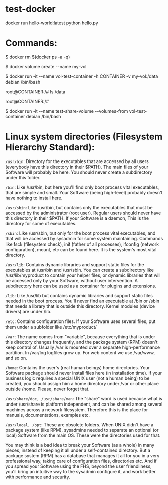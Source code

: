 # test-docker

docker run hello-world:latest python hello.py

# Commands:
$ docker rm $(docker ps -a -q)

$ docker volume create --name my-vol

$ docker run -it --name vol-test-container -h CONTAINER -v my-vol:/data debian /bin/bash

root@CONTAINER:/# ls /data

root@CONTAINER:/# 

$ docker run -it --name test-share-volume --volumes-from vol-test-container debian /bin/bash

# Linux system directories (Filesystem Hierarchy Standard):

`/usr/bin`:
Directory for the executables that are accessed by all users (everybody have this directory in their $PATH). The main files of your Software will probably be here. You should never create a subdirectory under this folder.

`/bin`:
Like /usr/bin, but here you'll find only boot process vital executables, that are simple and small. Your Software (being high-level) probably doesn't have nothing to install here.

`/usr/sbin`:
Like /usr/bin, but contains only the executables that must be accessed by the administrator (root user). Regular users should never have this directory in their $PATH. If your Software is a daemon, This is the directory for some of executables.

`/sbin`:
Like /usr/sbin, but only for the boot process vital executables, and that will be accessed by sysadmin for some system maintaining. Commands like fsck (filesystem check), init (father of all processes), ifconfig (network configuration), mount, etc can be found here. It is the system's most vital directory.

`/usr/lib`:
Contains dynamic libraries and support static files for the executables at /usr/bin and /usr/sbin. You can create a subdirectory like /usr/lib/myproduct to contain your helper files, or dynamic libraries that will be accessed only by your Software, without user intervention. A subdirectory here can be used as a container for plugins and extensions.

`/lib`:
Like /usr/lib but contains dynamic libraries and support static files needed in the boot process. You'll never find an executable at /bin or /sbin that needs a library that is outside this directory. Kernel modules (device drivers) are under /lib.

`/etc`:
Contains configuration files. If your Software uses several files, put them under a subfolder like /etc/myproduct/

`/var`:
The name comes from "variable", because everything that is under this directory changes frequently, and the package system (RPM) doesn't keep control of. Usually /var is mounted over a separate high-performance partition. In /var/log logfiles grow up. For web content we use /var/www, and so on.

`/home`:
Contains the user's (real human beings) home directories. Your Software package should never install files here (in installation time). If your business logic requires a special UNIX user (not a human being) to be created, you should assign him a home directory under /var or other place outside /home. Please, never forget that.

`/usr/share/doc, /usr/share/man`:
The "share" word is used because what is under /usr/share is platform independent, and can be shared among several machines across a network filesystem. Therefore this is the place for manuals, documentations, examples etc.

`/usr/local, /opt`:
These are obsolete folders. When UNIX didn't have a package system (like RPM), sysadmins needed to separate an optional (or local) Software from the main OS. These were the directories used for that.

You may think is a bad idea to break your Software (as a whole) in many pieces, instead of keeping it all under a self-contained directory. But a package system (RPM) has a database that manages it all for you in a very professional way, taking care of configuration files, directories etc. And if you spread your Software using the FHS, beyond the user friendliness, you'll bring an intuitive way to the sysadmin configure it, and work better with performance and security.
